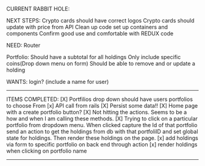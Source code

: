 
CURRENT RABBIT HOLE:

NEXT STEPS:
  Crypto cards should have correct logos
  Crypto cards should update with price from API
  Clean up code set up containers and components
  Confirm good use  and comfortable with REDUX code

NEED:
  Router

Portfolio:
  Should have a subtotal for all holdings
  Only include specific coins(Drop down menu on form)
  Should be able to remove  and or update a holding

WANTS:
  login?
  (include a name for user)

******************************************************************************
ITEMS COMPLETED:
  [X] Portfilios drop down should have users portfolios to choose From
  [x] API call from rails
  [X] Persist some data!!
  [X]  Home page with a create portfolio button?
  [X]  Not hitting the actions. Seems to be a how and when I am calling these methods.
  [X] Trying to click on a particular portfolio from dropdown menu. When clicked capture the Id of that         portfolio send an action to get the holdings from db with that portfoliID and set global state for holdings. Then render these holdings on the page.
  [x] add holdings via form to specific portfolio on back end through action
  [x] render holdings when clicking on portfolio name
******************************************************************************
